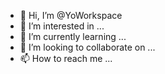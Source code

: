 - 👋 Hi, I’m @YoWorkspace
- 👀 I’m interested in ...
- 🌱 I’m currently learning ...
- 💞️ I’m looking to collaborate on ...
- 📫 How to reach me ...

<!---
YoWorkspace/YoWorkspace is a ✨ special ✨ repository because its `README.md` (this file) appears on your GitHub profile.
You can click the Preview link to take a look at your changes.
--->
